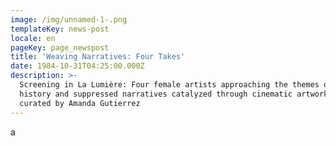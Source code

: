 ```yaml
---
image: /img/unnamed-1-.png
templateKey: news-post
locale: en
pageKey: page_newspost
title: 'Weaving Narratives: Four Takes'
date: 1984-10-31T04:25:00.000Z
description: >-
  Screening in La Lumière: Four female artists approaching the themes of oral
  history and suppressed narratives catalyzed through cinematic artworks /
  curated by Amanda Gutierrez
---
```

a
